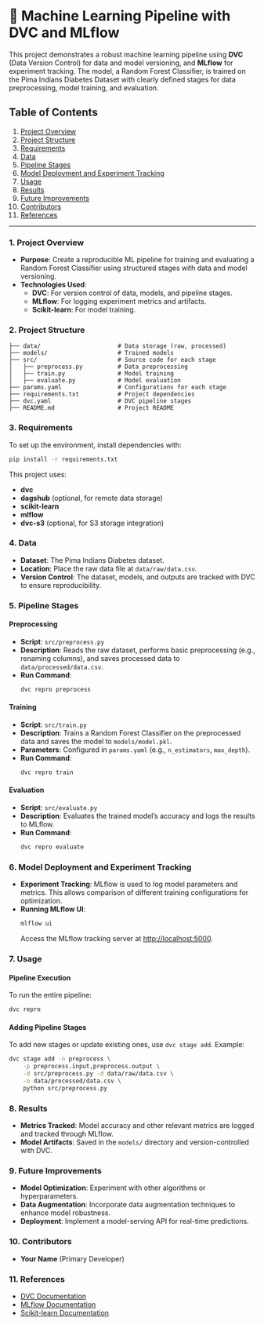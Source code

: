 # 📘 Machine Learning Pipeline with DVC and MLflow

This project demonstrates a robust machine learning pipeline using **DVC** (Data Version Control) for data and model versioning, and **MLflow** for experiment tracking. The model, a Random Forest Classifier, is trained on the Pima Indians Diabetes Dataset with clearly defined stages for data preprocessing, model training, and evaluation.


## Table of Contents
1. [Project Overview](#project-overview)
2. [Project Structure](#project-structure)
3. [Requirements](#requirements)
4. [Data](#data)
5. [Pipeline Stages](#pipeline-stages)
6. [Model Deployment and Experiment Tracking](#model-deployment-and-experiment-tracking)
7. [Usage](#usage)
8. [Results](#results)
9. [Future Improvements](#future-improvements)
10. [Contributors](#contributors)
11. [References](#references)

---

### 1. Project Overview
- **Purpose**: Create a reproducible ML pipeline for training and evaluating a Random Forest Classifier using structured stages with data and model versioning.
- **Technologies Used**: 
  - **DVC**: For version control of data, models, and pipeline stages.
  - **MLflow**: For logging experiment metrics and artifacts.
  - **Scikit-learn**: For model training.

### 2. Project Structure
```
├── data/                      # Data storage (raw, processed)
├── models/                    # Trained models
├── src/                       # Source code for each stage
│   ├── preprocess.py          # Data preprocessing
│   ├── train.py               # Model training
│   ├── evaluate.py            # Model evaluation
├── params.yaml                # Configurations for each stage
├── requirements.txt           # Project dependencies
├── dvc.yaml                   # DVC pipeline stages
├── README.md                  # Project README
```

### 3. Requirements
To set up the environment, install dependencies with:
```bash
pip install -r requirements.txt
```
This project uses:
- **dvc**
- **dagshub** (optional, for remote data storage)
- **scikit-learn**
- **mlflow**
- **dvc-s3** (optional, for S3 storage integration)

### 4. Data
- **Dataset**: The Pima Indians Diabetes dataset.
- **Location**: Place the raw data file at `data/raw/data.csv`.
- **Version Control**: The dataset, models, and outputs are tracked with DVC to ensure reproducibility.

### 5. Pipeline Stages

#### Preprocessing
- **Script**: `src/preprocess.py`
- **Description**: Reads the raw dataset, performs basic preprocessing (e.g., renaming columns), and saves processed data to `data/processed/data.csv`.
- **Run Command**:
  ```bash
  dvc repro preprocess
  ```

#### Training
- **Script**: `src/train.py`
- **Description**: Trains a Random Forest Classifier on the preprocessed data and saves the model to `models/model.pkl`.
- **Parameters**: Configured in `params.yaml` (e.g., `n_estimators`, `max_depth`).
- **Run Command**:
  ```bash
  dvc repro train
  ```

#### Evaluation
- **Script**: `src/evaluate.py`
- **Description**: Evaluates the trained model’s accuracy and logs the results to MLflow.
- **Run Command**:
  ```bash
  dvc repro evaluate
  ```

### 6. Model Deployment and Experiment Tracking
- **Experiment Tracking**: MLflow is used to log model parameters and metrics. This allows comparison of different training configurations for optimization.
- **Running MLflow UI**:
  ```bash
  mlflow ui
  ```
  Access the MLflow tracking server at [http://localhost:5000](http://localhost:5000).

### 7. Usage

#### Pipeline Execution
To run the entire pipeline:
```bash
dvc repro
```

#### Adding Pipeline Stages
To add new stages or update existing ones, use `dvc stage add`. Example:
```bash
dvc stage add -n preprocess \
    -p preprocess.input,preprocess.output \
    -d src/preprocess.py -d data/raw/data.csv \
    -o data/processed/data.csv \
    python src/preprocess.py
```

### 8. Results
- **Metrics Tracked**: Model accuracy and other relevant metrics are logged and tracked through MLflow.
- **Model Artifacts**: Saved in the `models/` directory and version-controlled with DVC.

### 9. Future Improvements
- **Model Optimization**: Experiment with other algorithms or hyperparameters.
- **Data Augmentation**: Incorporate data augmentation techniques to enhance model robustness.
- **Deployment**: Implement a model-serving API for real-time predictions.

### 10. Contributors
- **Your Name** (Primary Developer)
  
### 11. References
- [DVC Documentation](https://dvc.org/doc)
- [MLflow Documentation](https://mlflow.org/docs/latest/index.html)
- [Scikit-learn Documentation](https://scikit-learn.org/stable/documentation.html)
